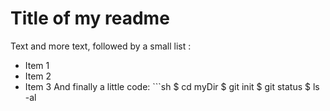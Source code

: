 # Title of my readme
Text and more text, followed by a small list :
* Item 1
* Item 2
* Item 3
And finally a little code: ```sh
$ cd myDir
$ git init
$ git status $ ls -al
```